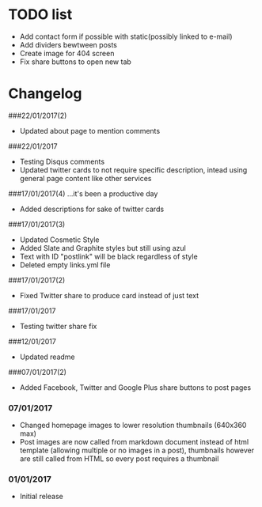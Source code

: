 # TODO list

* Add contact form if possible with static(possibly linked to e-mail)
* Add dividers bewtween posts
* Create image for 404 screen
* Fix share buttons to open new tab


# Changelog

###22/01/2017(2)
* Updated about page to mention comments

###22/01/2017
* Testing Disqus comments
* Updated twitter cards to not require specific description, intead using general page content like other services

###17/01/2017(4) ...it's been a productive day
* Added descriptions for sake of twitter cards

###17/01/2017(3)
* Updated Cosmetic Style
* Added Slate and Graphite styles but still using azul
* Text with ID "postlink" will be black regardless of style
* Deleted empty links.yml file

###17/01/2017(2)
* Fixed Twitter share to produce card instead of just text

###17/01/2017
* Testing twitter share fix

###12/01/2017
* Updated readme

###07/01/2017(2)
* Added Facebook, Twitter and Google Plus share buttons to post pages

### 07/01/2017
* Changed homepage images to lower resolution thumbnails (640x360 max)
* Post images are now called from markdown document instead of html template (allowing multiple or no images in a post), thumbnails however are still called from HTML so every post requires a thumbnail


### 01/01/2017
* Initial release
